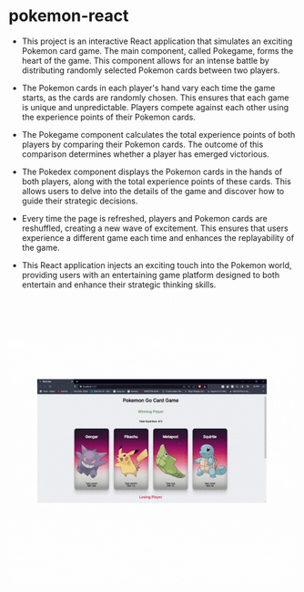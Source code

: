 # pokemon-react

* This project is an interactive React application that simulates an exciting Pokemon card game. The main component, called Pokegame, forms the heart of the game. This component allows for an intense battle by distributing randomly selected Pokemon cards between two players.

* The Pokemon cards in each player's hand vary each time the game starts, as the cards are randomly chosen. This ensures that each game is unique and unpredictable. Players compete against each other using the experience points of their Pokemon cards.

* The Pokegame component calculates the total experience points of both players by comparing their Pokemon cards. The outcome of this comparison determines whether a player has emerged victorious.

* The Pokedex component displays the Pokemon cards in the hands of both players, along with the total experience points of these cards. This allows users to delve into the details of the game and discover how to guide their strategic decisions.

* Every time the page is refreshed, players and Pokemon cards are reshuffled, creating a new wave of excitement. This ensures that users experience a different game each time and enhances the replayability of the game.

* This React application injects an exciting touch into the Pokemon world, providing users with an entertaining game platform designed to both entertain and enhance their strategic thinking skills.

<img src="/public/pokeyeni.gif"  />
